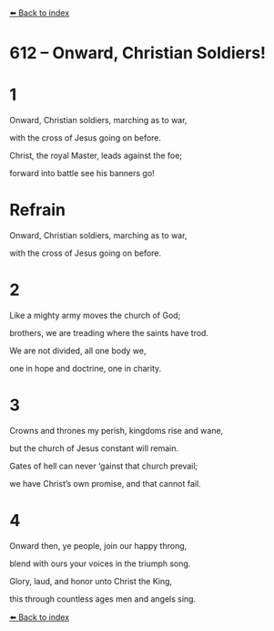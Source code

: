 [⬅️ Back to index](../README.md)

# 612 – Onward, Christian Soldiers!





# 1

Onward, Christian soldiers, marching as to war,

with the cross of Jesus going on before.

Christ, the royal Master, leads against the foe;

forward into battle see his banners go!



# Refrain

Onward, Christian soldiers, marching as to war,

with the cross of Jesus going on before.



# 2

Like a mighty army moves the church of God;

brothers, we are treading where the saints have trod.

We are not divided, all one body we,

one in hope and doctrine, one in charity.



# 3

Crowns and thrones my perish, kingdoms rise and wane,

but the church of Jesus constant will remain.

Gates of hell can never ‘gainst that church prevail;

we have Christ’s own promise, and that cannot fail.



# 4

Onward then, ye people, join our happy throng,

blend with ours your voices in the triumph song.

Glory, laud, and honor unto Christ the King,

this through countless ages men and angels sing.

[⬅️ Back to index](../README.md)
